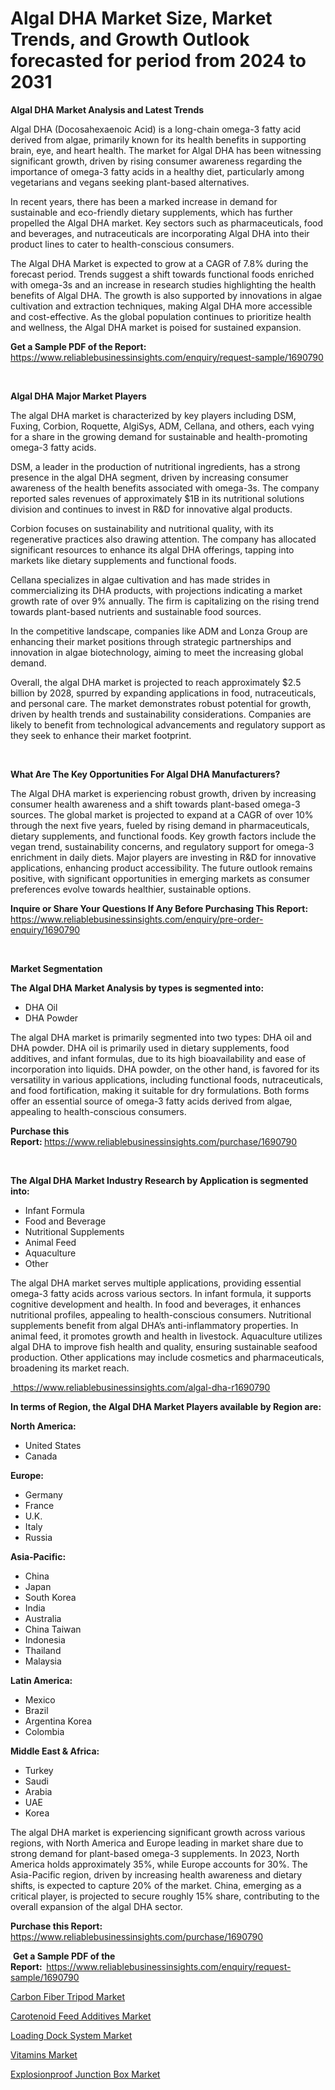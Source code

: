 <p><h1>Algal DHA Market Size, Market Trends, and Growth Outlook forecasted for period from 2024 to 2031</h1></p><p><strong>Algal DHA Market Analysis and Latest Trends</strong></p>
<p><p>Algal DHA (Docosahexaenoic Acid) is a long-chain omega-3 fatty acid derived from algae, primarily known for its health benefits in supporting brain, eye, and heart health. The market for Algal DHA has been witnessing significant growth, driven by rising consumer awareness regarding the importance of omega-3 fatty acids in a healthy diet, particularly among vegetarians and vegans seeking plant-based alternatives. </p><p>In recent years, there has been a marked increase in demand for sustainable and eco-friendly dietary supplements, which has further propelled the Algal DHA market. Key sectors such as pharmaceuticals, food and beverages, and nutraceuticals are incorporating Algal DHA into their product lines to cater to health-conscious consumers.</p><p>The Algal DHA Market is expected to grow at a CAGR of 7.8% during the forecast period. Trends suggest a shift towards functional foods enriched with omega-3s and an increase in research studies highlighting the health benefits of Algal DHA. The growth is also supported by innovations in algae cultivation and extraction techniques, making Algal DHA more accessible and cost-effective. As the global population continues to prioritize health and wellness, the Algal DHA market is poised for sustained expansion.</p></p>
<p><strong>Get a Sample PDF of the Report:&nbsp;</strong> <a href="https://www.reliablebusinessinsights.com/enquiry/request-sample/1690790?utm_campaign=1091&utm_medium=2&utm_source=Github&utm_content=ia&utm_term=17102024&utm_id=algal-dha">https://www.reliablebusinessinsights.com/enquiry/request-sample/1690790</a></p>
<p>&nbsp;</p>
<p><strong>Algal DHA Major Market Players</strong></p>
<p><p>The algal DHA market is characterized by key players including DSM, Fuxing, Corbion, Roquette, AlgiSys, ADM, Cellana, and others, each vying for a share in the growing demand for sustainable and health-promoting omega-3 fatty acids.</p><p>DSM, a leader in the production of nutritional ingredients, has a strong presence in the algal DHA segment, driven by increasing consumer awareness of the health benefits associated with omega-3s. The company reported sales revenues of approximately $1B in its nutritional solutions division and continues to invest in R&D for innovative algal products.</p><p>Corbion focuses on sustainability and nutritional quality, with its regenerative practices also drawing attention. The company has allocated significant resources to enhance its algal DHA offerings, tapping into markets like dietary supplements and functional foods.</p><p>Cellana specializes in algae cultivation and has made strides in commercializing its DHA products, with projections indicating a market growth rate of over 9% annually. The firm is capitalizing on the rising trend towards plant-based nutrients and sustainable food sources.</p><p>In the competitive landscape, companies like ADM and Lonza Group are enhancing their market positions through strategic partnerships and innovation in algae biotechnology, aiming to meet the increasing global demand. </p><p>Overall, the algal DHA market is projected to reach approximately $2.5 billion by 2028, spurred by expanding applications in food, nutraceuticals, and personal care. The market demonstrates robust potential for growth, driven by health trends and sustainability considerations. Companies are likely to benefit from technological advancements and regulatory support as they seek to enhance their market footprint.</p></p>
<p>&nbsp;</p>
<p><strong>What Are The Key Opportunities For Algal DHA Manufacturers?</strong></p>
<p><p>The Algal DHA market is experiencing robust growth, driven by increasing consumer health awareness and a shift towards plant-based omega-3 sources. The global market is projected to expand at a CAGR of over 10% through the next five years, fueled by rising demand in pharmaceuticals, dietary supplements, and functional foods. Key growth factors include the vegan trend, sustainability concerns, and regulatory support for omega-3 enrichment in daily diets. Major players are investing in R&D for innovative applications, enhancing product accessibility. The future outlook remains positive, with significant opportunities in emerging markets as consumer preferences evolve towards healthier, sustainable options.</p></p>
<p><strong>Inquire or Share Your Questions If Any Before Purchasing This Report:</strong> <a href="https://www.reliablebusinessinsights.com/enquiry/pre-order-enquiry/1690790?utm_campaign=1091&utm_medium=2&utm_source=Github&utm_content=ia&utm_term=17102024&utm_id=algal-dha">https://www.reliablebusinessinsights.com/enquiry/pre-order-enquiry/1690790</a></p>
<p>&nbsp;</p>
<p><strong>Market Segmentation</strong></p>
<p><strong>The Algal DHA Market Analysis by types is segmented into:</strong></p>
<p><ul><li>DHA Oil</li><li>DHA Powder</li></ul></p>
<p><p>The algal DHA market is primarily segmented into two types: DHA oil and DHA powder. DHA oil is primarily used in dietary supplements, food additives, and infant formulas, due to its high bioavailability and ease of incorporation into liquids. DHA powder, on the other hand, is favored for its versatility in various applications, including functional foods, nutraceuticals, and food fortification, making it suitable for dry formulations. Both forms offer an essential source of omega-3 fatty acids derived from algae, appealing to health-conscious consumers.</p></p>
<p><strong>Purchase this Report:&nbsp;</strong><a href="https://www.reliablebusinessinsights.com/purchase/1690790?utm_campaign=1091&utm_medium=2&utm_source=Github&utm_content=ia&utm_term=17102024&utm_id=algal-dha">https://www.reliablebusinessinsights.com/purchase/1690790</a></p>
<p>&nbsp;</p>
<p><strong>The Algal DHA Market Industry Research by Application is segmented into:</strong></p>
<p><ul><li>Infant Formula</li><li>Food and Beverage</li><li>Nutritional Supplements</li><li>Animal Feed</li><li>Aquaculture</li><li>Other</li></ul></p>
<p><p>The algal DHA market serves multiple applications, providing essential omega-3 fatty acids across various sectors. In infant formula, it supports cognitive development and health. In food and beverages, it enhances nutritional profiles, appealing to health-conscious consumers. Nutritional supplements benefit from algal DHA’s anti-inflammatory properties. In animal feed, it promotes growth and health in livestock. Aquaculture utilizes algal DHA to improve fish health and quality, ensuring sustainable seafood production. Other applications may include cosmetics and pharmaceuticals, broadening its market reach.</p></p>
<p><a href="https://www.reliablebusinessinsights.com/algal-dha-r1690790?utm_campaign=1091&utm_medium=2&utm_source=Github&utm_content=ia&utm_term=17102024&utm_id=algal-dha">&nbsp;https://www.reliablebusinessinsights.com/algal-dha-r1690790</a></p>
<p><strong>In terms of Region, the Algal DHA Market Players available by Region are:</strong></p>
<p>
    <p> <strong> North America: </strong>
        <ul>
            <li>United States</li>
            <li>Canada</li>
        </ul>
        </p> 
    <p> <strong> Europe: </strong>
        <ul>
            <li>Germany</li>
            <li>France</li>
            <li>U.K.</li>
            <li>Italy</li>
            <li>Russia</li>
        </ul>
        </p> 
    <p> <strong> Asia-Pacific: </strong>
        <ul>
            <li>China</li>
            <li>Japan</li>
            <li>South Korea</li>
            <li>India</li>
            <li>Australia</li>
            <li>China Taiwan</li>
            <li>Indonesia</li>
            <li>Thailand</li>
            <li>Malaysia</li>
        </ul>
        </p> 
    <p> <strong> Latin America: </strong>
        <ul>
            <li>Mexico</li>
            <li>Brazil</li>
            <li>Argentina Korea</li>
            <li>Colombia</li>
        </ul>
        </p> 
    <p> <strong> Middle East & Africa: </strong>
        <ul>
            <li>Turkey</li>
            <li>Saudi</li>
            <li>Arabia</li>
            <li>UAE</li>
            <li>Korea</li>
        </ul>
    </p>
    </p>
<p><p>The algal DHA market is experiencing significant growth across various regions, with North America and Europe leading in market share due to strong demand for plant-based omega-3 supplements. In 2023, North America holds approximately 35%, while Europe accounts for 30%. The Asia-Pacific region, driven by increasing health awareness and dietary shifts, is expected to capture 20% of the market. China, emerging as a critical player, is projected to secure roughly 15% share, contributing to the overall expansion of the algal DHA sector.</p></p>
<p><strong>Purchase this Report: </strong><a href="https://www.reliablebusinessinsights.com/purchase/1690790?utm_campaign=1091&utm_medium=2&utm_source=Github&utm_content=ia&utm_term=17102024&utm_id=algal-dha">https://www.reliablebusinessinsights.com/purchase/1690790</a></p>
<p>&nbsp;<strong>Get a Sample PDF of the Report:&nbsp;&nbsp;</strong><a href="https://www.reliablebusinessinsights.com/enquiry/request-sample/1690790?utm_campaign=1091&utm_medium=2&utm_source=Github&utm_content=ia&utm_term=17102024&utm_id=algal-dha">https://www.reliablebusinessinsights.com/enquiry/request-sample/1690790</a></p>
<p><strong></strong></p>
<p><p><a href="https://www.linkedin.com/pulse/carbon-fiber-tripod-market-trends-growth-outlook-2024--fzx4e?utm_campaign=1091&utm_medium=2&utm_source=Github&utm_content=ia&utm_term=17102024&utm_id=algal-dha">Carbon Fiber Tripod Market</a></p><p><a href="https://github.com/keitelmoprotinu/Market-Research-Report-List-1/blob/main/carotenoid-feed-additives-market.md?utm_campaign=1091&utm_medium=2&utm_source=Github&utm_content=ia&utm_term=17102024&utm_id=algal-dha">Carotenoid Feed Additives Market</a></p><p><a href="https://issuu.com/reportprime-2/docs/loading-dock-system-market-size-203_04ed61eb74e444?utm_campaign=1091&utm_medium=2&utm_source=Github&utm_content=ia&utm_term=17102024&utm_id=algal-dha">Loading Dock System Market</a></p><p><a href="https://github.com/tewellnudorennk/Market-Research-Report-List-1/blob/main/vitamins-market.md?utm_campaign=1091&utm_medium=2&utm_source=Github&utm_content=ia&utm_term=17102024&utm_id=algal-dha">Vitamins Market</a></p><p><a href="https://issuu.com/reportprime-2/docs/explosionproof-junction-box-market-_a7db3c2f2b712b?utm_campaign=1091&utm_medium=2&utm_source=Github&utm_content=ia&utm_term=17102024&utm_id=algal-dha">Explosionproof Junction Box Market</a></p></p>